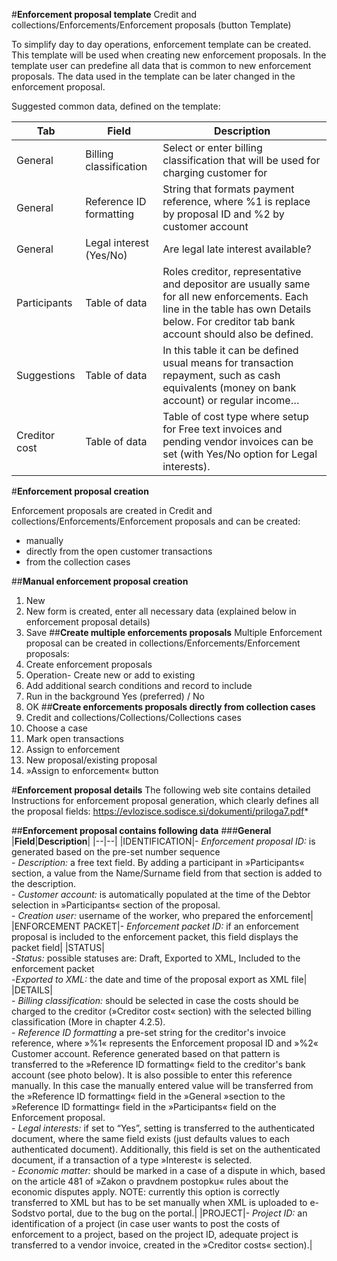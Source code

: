 #**Enforcement proposal template**
Credit and collections/Enforcements/Enforcement proposals (button Template)

To simplify day to day operations, enforcement template can be created. This template will be used when creating new enforcement proposals. In the template user can predefine all data that is common to new enforcement proposals. The data used in the template can be later changed in the enforcement proposal. 

Suggested common data, defined on the template:

|**Tab**|**Field**|**Description**|
|--|--|--|
|General|Billing classification|Select or enter billing classification that will be used for charging customer for| 
|General|Reference ID formatting|String that formats payment reference, where %1 is replace by proposal ID and %2 by customer account|
|General|Legal interest (Yes/No)|Are legal late interest available?|
|Participants|Table of data|Roles creditor, representative and depositor are usually same for all new enforcements. Each line in the table has own Details below. For creditor tab bank account should also be defined.|
|Suggestions|Table of data|In this table it can be defined usual means for transaction repayment, such as cash equivalents (money on bank account) or regular income…|
|Creditor cost|Table of data|Table of cost type where setup for Free text invoices and pending vendor invoices can be set (with Yes/No option for Legal interests).|

#**Enforcement proposal creation**

Enforcement proposals are created in Credit and collections/Enforcements/Enforcement proposals and can be created:
-	manually
-	directly from the open customer transactions
-	from the collection cases

##**Manual enforcement proposal creation**
1.	New
2.	New form is created, enter all necessary data (explained below in enforcement proposal details)
3.	Save
##**Create multiple enforcements proposals**
Multiple Enforcement proposal can be created in collections/Enforcements/Enforcement proposals:
1.	Create enforcement proposals
2.	Operation- Create new or add to existing
3.	Add additional search conditions and record to include
4.	Run in the background Yes (preferred) / No
5.	OK
##**Create enforcements proposals directly from collection cases**
1.	Credit and collections/Collections/Collections cases
2.	Choose a case
3.	Mark open transactions
4.	Assign to enforcement
5.	New proposal/existing proposal
6.	»Assign to enforcement« button

#**Enforcement proposal details**
The following web site contains detailed Instructions for enforcement proposal generation, which clearly defines all the proposal fields:
https://evlozisce.sodisce.si/dokumenti/priloga7.pdf* 

##**Enforcement proposal contains following data**
###**General**
|**Field**|**Description**|
|--|--|
|IDENTIFICATION|- _Enforcement proposal ID:_ is generated based on the pre-set number sequence<br>- _Description:_ a free text field. By adding a participant in »Participants« section, a value from the Name/Surname field from that section is added to the description.<br>- _Customer account:_ is automatically populated at the time of the Debtor selection in »Participants« section of the proposal.<br>- _Creation user:_ username of the worker, who prepared the enforcement|
|ENFORCEMENT PACKET|- _Enforcement packet ID:_ if an enforcement proposal is included to the enforcement packet, this field displays the packet field|
|STATUS|<br>-_Status:_ possible statuses are: Draft, Exported to XML, Included to the enforcement packet<br>-_Exported to XML:_ the date and time of the proposal export as XML file|
|DETAILS|<br>- _Billing classification:_ should be selected in case the costs should be charged to the creditor (»Creditor cost« section) with the selected billing classification (More in chapter 4.2.5).<br>- _Reference ID formatting_ a pre-set string for the creditor's invoice reference, where »%1« represents the Enforcement proposal ID and »%2« Customer account. Reference generated based on that pattern is transferred to the »Reference ID formatting« field to the creditor's bank account (see photo below). It is also possible to enter this reference manually. In this case the manually entered value will be transferred from the »Reference ID formatting« field in the »General »section to the »Reference ID formatting« field in the »Participants« field on the Enforcement proposal.<br>- _Legal interests:_ if set to “Yes”, setting is transferred to the authenticated document, where the same field exists (just defaults values to each authenticated document). Additionally, this field is set on the authenticated document, if a transaction of a type »Interest« is selected.<br>- _Economic matter:_ should be marked in a case of a dispute in which, based on the article 481 of »Zakon o pravdnem postopku« rules about the economic disputes apply. NOTE: currently this option is correctly transferred to XML but has to be set manually when XML is uploaded to e-Sodstvo portal, due to the bug on the portal.|
|PROJECT|- _Project ID:_ an identification of a project (in case user wants to post the costs of enforcement to a project, based on the project ID, adequate project is transferred to a vendor invoice, created in the »Creditor costs« section).|



